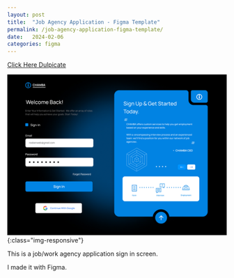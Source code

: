 ```yaml
---
layout: post
title:  "Job Agency Application - Figma Template"
permalink: /job-agency-application-figma-template/
date:   2024-02-06
categories: figma
---
```



<a class="button" href="https://www.figma.com/community/file/1336739061648100389/job-agency-application-website-design-chamba" target="_blank">Click Here Dulpicate</a>

![image-title-here](\assets\img\chamba-employment-application-website-design.jpg){:class="img-responsive"}

This is a job/work agency application sign in screen. 

I made it with Figma.